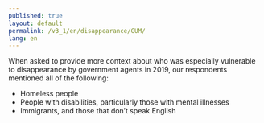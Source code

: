 ```yaml
---
published: true
layout: default
permalink: /v3_1/en/disappearance/GUM/
lang: en
---
```

When asked to provide more context about who was especially vulnerable to disappearance by government agents in 2019, our respondents mentioned all of the following:  

- Homeless people 
- People with disabilities, particularly those with mental illnesses  
- Immigrants, and those that don’t speak English
